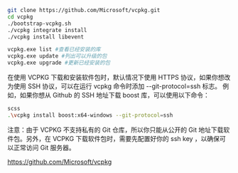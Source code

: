 ```bash
git clone https://github.com/Microsoft/vcpkg.git
cd vcpkg
./bootstrap-vcpkg.sh
./vcpkg integrate install
./vcpkg install libevent

vcpkg.exe list #查看已经安装的库
vcpkg.exe update #列出可以升级的包
vcpkg.exe upgrade #更新已经安装的包
```



在使用 VCPKG 下载和安装软件包时，默认情况下使用 HTTPS 协议，如果你想改为使用 SSH 协议，可以在运行 vcpkg 命令时添加 --git-protocol=ssh 标志。 例如，如果你想从 Github 的 SSH 地址下载 boost 库，可以使用以下命令：

```bash
scss
.\vcpkg install boost:x64-windows --git-protocol=ssh
```

注意：由于 VCPKG 不支持私有的 Git 仓库，所以你只能从公开的 Git 地址下载软件包。另外，在 VCPKG 下载软件包时，需要先配置好你的 ssh key ，以确保可以正常访问 Git 服务器。





https://github.com/Microsoft/vcpkg